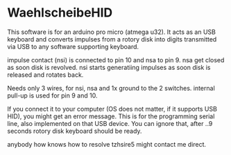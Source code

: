 # WaehlscheibeHID
This software is for an arduino pro micro (atmega u32).
It acts as an USB keyboard and converts impulses from a rotory disk
into digits transmitted via USB to any software supporting keyboard.

impulse contact (nsi) is connected to pin 10 and nsa to pin 9. nsa get closed
as soon disk is revolved. nsi starts generatiing impulses as soon
disk is released and rotates back.

Needs only 3 wires, for nsi, nsa and 1x ground to the 2 switches. internal pull-up is used
for pin 9 and 10.

If you connect it to your computer (OS does not matter, if it supports USB HID), you might get
an error message. This is for the programming serial line, also implemented on that USB device.
You can ignore that, after ..9 seconds rotory disk keyboard should be ready.

anybody how knows how to resolve tzhsire5 might contact me direct.

